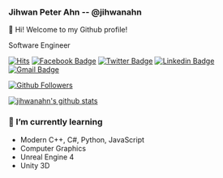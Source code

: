 ### Jihwan Peter Ahn -- @jihwanahn

👋 Hi! Welcome to my Github profile!

Software Engineer

[![Hits](https://hits.seeyoufarm.com/api/count/incr/badge.svg?url=https%3A%2F%2Fgithub.com%2Fjihwanahn)](https://github.com/jihwanahn)
[![Facebook Badge](https://img.shields.io/badge/-Facebook-1877f2?style=flat-square&logo=facebook&logoColor=white&link=https://www.facebook.com/jihwanahn629/)](https://www.facebook.com/jihwanahn629/)
[![Twitter Badge](https://img.shields.io/badge/-Twitter-1877f2?style=flat-square&logo=twitter&logoColor=white&link=https://twitter.com/koelschkoelsch/)](https://twitter.com/koelschkoelsch/)
[![Linkedin Badge](https://img.shields.io/badge/-LinkedIn-blue?style=flat-square&logo=Linkedin&logoColor=white&link=https://www.linkedin.com/in/coldstew/)](https://www.linkedin.com/in/coldstew/)
[![Gmail Badge](https://img.shields.io/badge/-Gmail-d14836?style=flat-square&logo=Gmail&logoColor=white&link=mailto:coldstew@gmail.com)](mailto:coldstew@gmail.com)

[![Github Followers](https://img.shields.io/github/followers/jihwanahn?color=06d6a0&label=Github%20Followers&style=for-the-badge)](https://github.com/jihwanahn?tab=followers)

[![jihwanahn's github stats](https://github-readme-stats.vercel.app/api?username=jihwanahn&show_icons=true&hide_border=true)](https://github.com/jihwanahn/)

### 🌱 I’m currently learning
- Modern C++, C#, Python, JavaScript
- Computer Graphics
- Unreal Engine 4
- Unity 3D



<!--
**jihwanahn/jihwanahn** is a ✨ _special_ ✨ repository because its `README.md` (this file) appears on your GitHub profile.
[![Anurag's github stats](https://github-readme-stats.vercel.app/api?username=jihwanahn&show_icons=true&count_private=true)](https://github.com/jihwanahn/github-readme-stats)
Here are some ideas to get you started:

- 🔭 I’m currently working on ...
- 🌱 I’m currently learning ...
- 👯 I’m looking to collaborate on ...
- 🤔 I’m looking for help with ...
- 💬 Ask me about ...
- 📫 How to reach me: ...
- 😄 Pronouns: ...
- ⚡ Fun fact: ...



Hits Facebook Badge Twitter Badge Linkedin Badge Gmail Badge

Github Followers

utilForever's github stats
🔭 I’m currently working on

    Nexon Korea since Sep 2015
    Microsoft Developer Technologies MVP since Jul 2015

🌱 I’m currently learning

    Modern C++ (Currently, C++20)
    Rust, Julia, Python, TypeScript
    TensorFlow, PyTorch
    Flutter
    Reinforcement Learning
    Game Physics
    Computer Graphics
    Fluid Simulation
    Natural Language Processing

👯 I’m looking to collaborate on
-->
